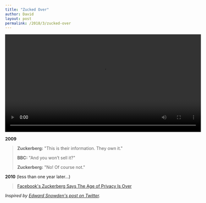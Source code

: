 ```yaml
---
title: "Zucked Over"
author: David
layout: post
permalink: /2018/3/zucked-over
---
```


<video width="640" controls>
  <source src="/post-video/zucked-over.webm" type="video/webm>
  <source src="/post-video/zucked-over.mp4" type="video/mp4"
  <p>Your browser doesn't support HTML5 video. 😭</p>
</video>

**2009**
>**Zuckerberg:** "This is their information. They own it."
>
>**BBC:** "And you won’t sell it?"
>
>**Zuckerberg:** "No! Of course not."


**2010** (less than one year later...)
>[Facebook's Zuckerberg Says The Age of Privacy Is Over](https://archive.nytimes.com/www.nytimes.com/external/readwriteweb/2010/01/10/10readwriteweb-facebooks-zuckerberg-says-the-age-of-privac-82963.html)

_Inspired by [Edward Snowden's post on Twitter](https://twitter.com/Snowden/status/978714961450061826)._
